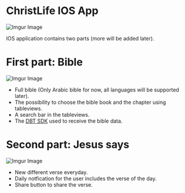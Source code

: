 # ChristLife IOS App
![Imgur Image](https://i.imgur.com/k6MeDa1.png)

IOS application contains two parts (more will be added later).

# First part: Bible
![Imgur Image](https://i.imgur.com/J3zPbQq.jpg)


- Full bible (Only Arabic bible for now, all languages will be supported later).
- The possibility to choose the bible book and the chapter using tableviews.
- A search bar in the tableviews.
- The [DBT SDK](https://bitbucket.org/faithcomesbyhearing/dbt-sdk-ios/src/master/) used to receive the bible data.

# Second part: Jesus says
![Imgur Image](https://i.imgur.com/wep0beA.png?1)

- New different verse everyday.
- Daily notfication for the user includes the verse of the day.
- Share button to share the verse.
